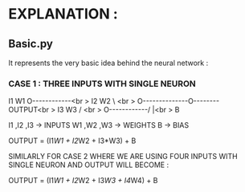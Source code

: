 # EXPLANATION :

## Basic.py
It represents the very basic idea behind the neural network :

### CASE 1 : THREE INPUTS WITH SINGLE NEURON

I1    W1
  O------------\<br \>
I2    W2        \ <br \>
  O--------------O-------- OUTPUT<br \>
I3    W3        /  \<br \>
  O------------/   |<br \>
                   B
                
                
 I1 ,I2 ,I3 -> INPUTS
 W1 ,W2 ,W3 -> WEIGHTS
 B          -> BIAS
 
 
 OUTPUT = (I1*W1 + I2*W2 + I3*W3) + B
 
 SIMILARLY FOR CASE 2 WHERE WE ARE USING FOUR INPUTS WITH SINGLE NEURON AND OUTPUT WILL BECOME :
 
 OUTPUT = (I1*W1 + I2*W2 + I3*W3 + I4*W4) + B
 
 
 
